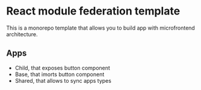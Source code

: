 # React module federation template
This is a monorepo template that allows you to build app with microfrontend architecture.

## Apps
- Child, that exposes button component
- Base, that imorts button component
- Shared, that allows to sync apps types